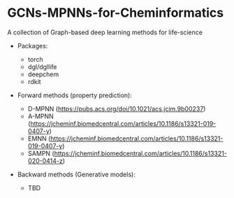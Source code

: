 # GCNs-MPNNs-for-Cheminformatics
A collection of Graph-based deep learning methods for life-science
          
* Packages:
  * torch
  * dgl/dgllife
  * deepchem
  * rdkit

* Forward methods (property prediction):
  * D-MPNN (https://pubs.acs.org/doi/10.1021/acs.jcim.9b00237)
  * A-MPNN (https://jcheminf.biomedcentral.com/articles/10.1186/s13321-019-0407-y)
  * EMNN (https://jcheminf.biomedcentral.com/articles/10.1186/s13321-019-0407-y)
  * SAMPN (https://jcheminf.biomedcentral.com/articles/10.1186/s13321-020-0414-z)

* Backward methods (Generative models):
  * TBD


